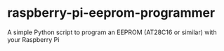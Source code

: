 # raspberry-pi-eeprom-programmer
A simple Python script to program an EEPROM (AT28C16 or similar) with your Raspberry Pi
